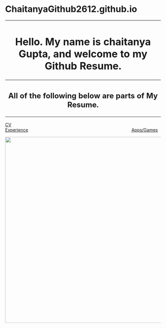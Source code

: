 # ChaitanyaGithub2612.github.io
 
| <h1> Hello. My name is chaitanya Gupta, and welcome to my Github Resume. |
| :----------------------------------------------------------------------: |
| <h2> All of the following below are parts of My Resume. |

[CV](  )<span>&nbsp;&nbsp;&nbsp;&nbsp;&nbsp;&nbsp;&nbsp;&nbsp;</span><span>&nbsp;&nbsp;&nbsp;&nbsp;&nbsp;&nbsp;&nbsp;&nbsp;&nbsp;&nbsp;</span><span>&nbsp;&nbsp;&nbsp;&nbsp;&nbsp;&nbsp;&nbsp;&nbsp;</span><span>&nbsp;&nbsp;&nbsp;&nbsp;&nbsp;&nbsp;&nbsp;&nbsp;</span>
<span>&nbsp;&nbsp;&nbsp;&nbsp;&nbsp;&nbsp;&nbsp;&nbsp;&nbsp;&nbsp;&nbsp;&nbsp;&nbsp;&nbsp;&nbsp;&nbsp;&nbsp;&nbsp;&nbsp;&nbsp;&nbsp;&nbsp;</span><span>&nbsp;&nbsp;&nbsp;&nbsp;&nbsp;&nbsp;&nbsp;</span><span>&nbsp;&nbsp;&nbsp;&nbsp;&nbsp;&nbsp;&nbsp;&nbsp;</span><span>&nbsp;&nbsp;&nbsp;&nbsp;&nbsp;&nbsp;&nbsp;&nbsp;</span>
<span>&nbsp;&nbsp;&nbsp;&nbsp;&nbsp;&nbsp;</span><span>&nbsp;&nbsp;&nbsp;&nbsp;&nbsp;&nbsp;&nbsp;&nbsp;&nbsp;&nbsp;&nbsp;&nbsp;&nbsp;&nbsp;&nbsp;</span><span>
[Experience](  )<span>&nbsp;&nbsp;&nbsp;&nbsp;&nbsp;&nbsp;</span><span>&nbsp;&nbsp;&nbsp;&nbsp;&nbsp;&nbsp;&nbsp;&nbsp;</span><span>&nbsp;&nbsp;&nbsp;&nbsp;&nbsp;&nbsp;&nbsp;&nbsp;&nbsp;&nbsp;&nbsp;&nbsp;&nbsp;&nbsp;&nbsp;&nbsp;&nbsp;&nbsp;</span><span>&nbsp;&nbsp;&nbsp;&nbsp;&nbsp;&nbsp;&nbsp;&nbsp;</span>
<span>&nbsp;&nbsp;&nbsp;&nbsp;&nbsp;&nbsp;&nbsp;&nbsp;</span><span>&nbsp;&nbsp;&nbsp;&nbsp;&nbsp;&nbsp;&nbsp;</span><span>&nbsp;&nbsp;&nbsp;&nbsp;&nbsp;&nbsp;&nbsp;&nbsp;</span><span>&nbsp;&nbsp;&nbsp;&nbsp;&nbsp;&nbsp;&nbsp;&nbsp;&nbsp;&nbsp;&nbsp;&nbsp;&nbsp;&nbsp;&nbsp;&nbsp;&nbsp;&nbsp;&nbsp;&nbsp;</span>
[Apps/Games](  )
   
<p align="center">
  <img width="975"height="600" src="https://user-images.githubusercontent.com/69607825/90339962-772b1280-dfa9-11ea-9bd3-d72507b6aaad.PNG">
</p>